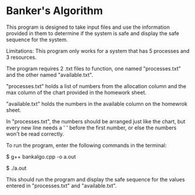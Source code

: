 # Banker's Algorithm

This program is designed to take input files and use the information provided in them to determine if the system is safe and display the safe sequence for the system.

Limitations: This program only works for a system that has 5 processes and 3 resources.

The program requires 2 .txt files to function, one named "processes.txt" and the other named "available.txt".

"processes.txt" holds a list of numbers from the allocation column and the max column of the chart provided in the homework sheet.

"available.txt" holds the numbers in the available column on the homewrok sheet.

In "processes.txt", the numbers should be arranged just like the chart, but every new line needs a ' ' before the first number, or else the numbers won't be read correctly.


To run the program, enter the following commands in the terminal:

$ g++ bankalgo.cpp -o a.out

$ ./a.out

This should run the program and display the safe sequence for the values entered in "processes.txt" and "available.txt".
